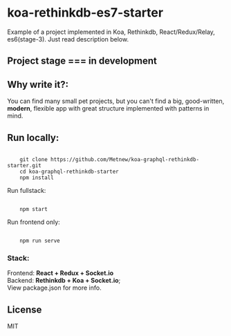 # koa-rethinkdb-es7-starter

Example of a project implemented in Koa, Rethinkdb, React/Redux/Relay, es6(stage-3). Just read description below.

## Project stage === in development

## Why write it?:

You can find many small pet projects, but you can't find a big, good-written, **modern**, flexible app with great structure implemented with patterns in mind.


## Run locally:
```

    git clone https://github.com/Metnew/koa-graphql-rethinkdb-starter.git
    cd koa-graphql-rethinkdb-starter
    npm install
```

Run fullstack:

```

    npm start
```

Run frontend only:

```

    npm run serve
```


### Stack:

Frontend: **React + Redux + Socket.io**<br>
Backend: **Rethinkdb + Koa + Socket.io**;<br>
View package.json for more info.

## License
MIT
